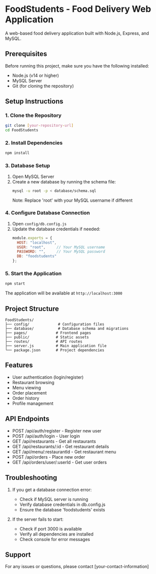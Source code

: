 # FoodStudents - Food Delivery Web Application

A web-based food delivery application built with Node.js, Express, and MySQL.

## Prerequisites

Before running this project, make sure you have the following installed:
- Node.js (v14 or higher)
- MySQL Server
- Git (for cloning the repository)

## Setup Instructions

### 1. Clone the Repository
```bash
git clone [your-repository-url]
cd FoodStudents
```

### 2. Install Dependencies
```bash
npm install
```

### 3. Database Setup
1. Open MySQL Server
2. Create a new database by running the schema file:
   ```bash
   mysql -u root -p < database/schema.sql
   ```
   Note: Replace 'root' with your MySQL username if different

### 4. Configure Database Connection
1. Open `config/db.config.js`
2. Update the database credentials if needed:
   ```javascript
   module.exports = {
     HOST: "localhost",
     USER: "root",     // Your MySQL username
     PASSWORD: "",     // Your MySQL password
     DB: "foodstudents"
   };
   ```

### 5. Start the Application
```bash
npm start
```
The application will be available at `http://localhost:3000`

## Project Structure
```
FoodStudents/
├── config/             # Configuration files
├── database/           # Database schema and migrations
├── pages/             # Frontend pages
├── public/            # Static assets
├── routes/            # API routes
├── server.js          # Main application file
└── package.json       # Project dependencies
```

## Features
- User authentication (login/register)
- Restaurant browsing
- Menu viewing
- Order placement
- Order history
- Profile management

## API Endpoints
- POST /api/auth/register - Register new user
- POST /api/auth/login - User login
- GET /api/restaurants - Get all restaurants
- GET /api/restaurants/:id - Get restaurant details
- GET /api/menu/:restaurantId - Get restaurant menu
- POST /api/orders - Place new order
- GET /api/orders/user/:userId - Get user orders

## Troubleshooting
1. If you get a database connection error:
   - Check if MySQL server is running
   - Verify database credentials in db.config.js
   - Ensure the database 'foodstudents' exists

2. If the server fails to start:
   - Check if port 3000 is available
   - Verify all dependencies are installed
   - Check console for error messages

## Support
For any issues or questions, please contact [your-contact-information] 
